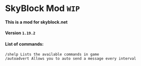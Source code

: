 # SkyBlock Mod `WIP`
#### This is a mod for skyblock.net
#### Version `1.19.2`

#### List of commands:
```
/shelp Lists the available commands in game
/autoadvert Allows you to auto send a message every interval
```

